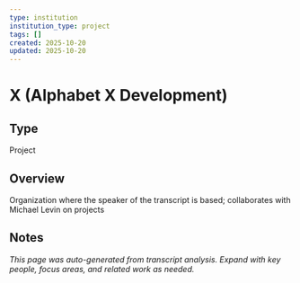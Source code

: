 ```yaml
---
type: institution
institution_type: project
tags: []
created: 2025-10-20
updated: 2025-10-20
---
```


# X (Alphabet X Development)

## Type

Project

## Overview

Organization where the speaker of the transcript is based; collaborates with Michael Levin on projects

## Notes

*This page was auto-generated from transcript analysis. Expand with key people, focus areas, and related work as needed.*
